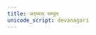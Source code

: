 ```yaml
---
title: अद्भ्यस् सम्भूतः
unicode_script: devanagari
---
```


<div class="js_include" url="/vedAH/yajuH/taittirIyam/AraNyakam/03/39-40_adbhyas_sambhUtaH"  newLevelForH1="2" includeTitle="false"> </div>  
